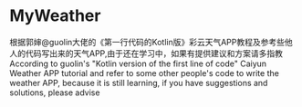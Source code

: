 # MyWeather
根据郭婶@guolin大佬的《第一行代码的Kotlin版》彩云天气APP教程及参考些他人的代码写出来的天气APP,由于还在学习中，如果有提供建议和方案请多指教</br>According to guolin's "Kotlin version of the first line of code" Caiyun Weather APP tutorial and refer to some other people's code to write the weather APP, because it is still learning, if you have suggestions and solutions, please advise